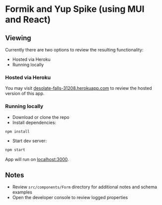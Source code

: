 # Formik and Yup Spike (using MUI and React)

## Viewing

Currently there are two options to review the resulting functionality:

- Hosted via Heroku
- Running locally

### Hosted via Heroku

You may visit [desolate-falls-31208.herokuapp.com](https://desolate-falls-31208.herokuapp.com/) to review the hosted version of this app.

### Running locally

- Download or clone the repo
- Install dependencies:

```sh
npm install
```

- Start dev server:

```sh
npm start
```

App will run on [localhost:3000](http://localhost:3000/).

## Notes

- Review `src/components/Form` directory for additional notes and schema examples
- Open the developer console to review logged properties
